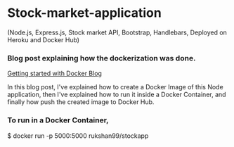 # Stock-market-application
(Node.js, Express.js, Stock market API, Bootstrap, Handlebars, Deployed on Heroku and Docker Hub)

### Blog post explaining how the dockerization was done.
[Getting started with Docker Blog](https://rukshanjayasekara.wordpress.com/2021/03/01/getting-started-with-docker/)

In this blog post, I've explained how to create a Docker Image of this Node application, then I've explained how to run it inside a Docker Container, and finally how push the created image to Docker Hub.

### To run in a Docker Container,

$ docker run -p 5000:5000 rukshan99/stockapp
